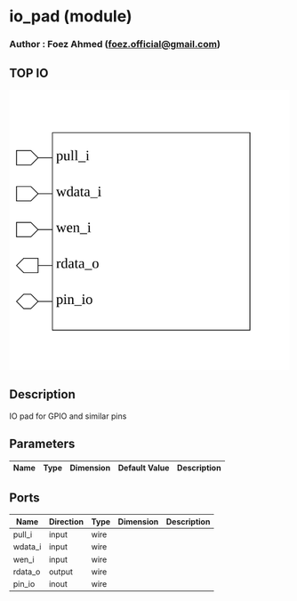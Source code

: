 # io_pad (module)

### Author : Foez Ahmed (foez.official@gmail.com)

## TOP IO
<img src="./io_pad_top.svg">

## Description
 IO pad for GPIO and similar pins

## Parameters
|Name|Type|Dimension|Default Value|Description|
|-|-|-|-|-|

## Ports
|Name|Direction|Type|Dimension|Description|
|-|-|-|-|-|
|pull_i|input|wire|||
|wdata_i|input|wire|||
|wen_i|input|wire|||
|rdata_o|output|wire|||
|pin_io|inout|wire|||
